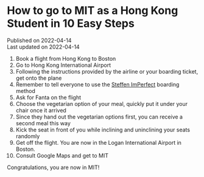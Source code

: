# How to go to MIT as a Hong Kong Student in 10 Easy Steps
Published on 2022-04-14 \
Last updated on 2022-04-14

1. Book a flight from Hong Kong to Boston
2. Go to Hong Kong International Airport
3. Following the instructions provided by the airline or your boarding ticket, get onto the plane
4. Remember to tell everyone to use the [Steffen ImPerfect](steffenimperfect.html) boarding method
5. Ask for Fanta on the flight
6. Choose the vegetarian option of your meal, quickly put it under your chair once it arrived
7. Since they hand out the vegetarian options first, you can receive a second meal this way
8. Kick the seat in front of you while inclining and uninclining your seats randomly
9. Get off the flight. You are now in the Logan International Airport in Boston.
10. Consult Google Maps and get to MIT

Congratulations, you are now in MIT!
